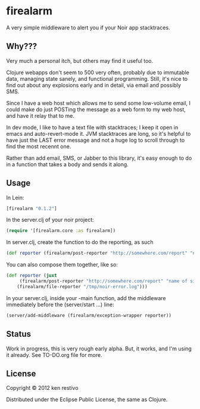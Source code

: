 # firealarm

A very simple middleware to alert you if your Noir app stacktraces.

## Why???

Very much a personal itch, but others may find it useful too.

Clojure webapps don't seem to 500 very often, probably due to immutable data, managing state sanely, and functional programming. Still, it's nice to find out about any explosions early and in detail, via email and possibly SMS.

Since I have a web host which allows me to send some low-volume email, I could make do just POSTing the message as a web form to my web host, and have it relay that to me.

In dev mode, I like to have a text file with stacktraces; I keep it  open in emacs and auto-revert-mode it. JVM stacktraces are long, so it's helpful to have just the LAST error message and not a huge log to scroll through to find the most recennt one.

Rather than add email, SMS, or Jabber to this library, it's easy enough to do in a function that takes a body and sends it along.

## Usage

In Lein:
```clojure
[firealarm "0.1.2"]
```

In the server.clj of your noir project:

```clojure
(require '[firealarm.core :as firealarm])

```

In server.clj, create the function to do the reporting, as such

```clojure
(def reporter (firealarm/post-reporter "http://somewhere.com/report" "name of site" "token"))
```

You can also compose them together, like so:


```clojure
(def reporter (juxt
     (firealarm/post-reporter "http://somewhere.com/report" "name of site" "token")
    (firealarm/file-reporter "/tmp/noir-error.log")))
```

In your server.clj, inside your -main function, add the middleware immediately before the (server/start ...) line:

```clojure
(server/add-middleware (firealarm/exception-wrapper reporter))
```

## Status

Work in progress, this is very rough early alpha. But, it works, and I'm using it already. See TO-DO.org file for more.


## License

Copyright © 2012 ken restivo

Distributed under the Eclipse Public License, the same as Clojure.
